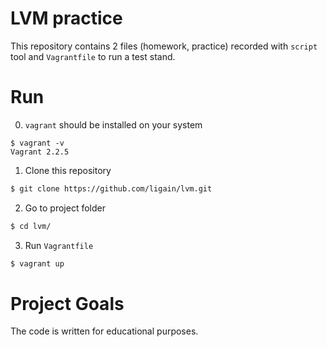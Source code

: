 
# LVM  practice
This repository contains 2 files (homework, practice) recorded with `script` tool and `Vagrantfile` to run a test stand.

# Run  

0) `vagrant`  should be installed on your system
```
$ vagrant -v
Vagrant 2.2.5
```
1) Clone this repository
```bash  
$ git clone https://github.com/ligain/lvm.git  
``` 
2) Go to project folder
```bash  
$ cd lvm/
```  
3) Run `Vagrantfile`
```bash  
$ vagrant up
```  

# Project Goals 
The code is written for educational purposes.